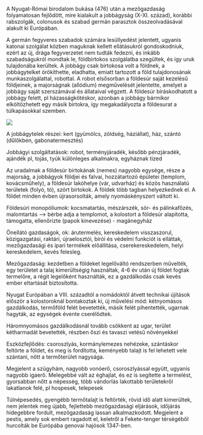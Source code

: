 A Nyugat-Római birodalom bukása (476) után a mezőgazdaság folyamatosan fejlődött, mire kialakult a jobbágyság (X-XI. század), korábbi rabszolgák, colonusok és szabad germán parasztok összeolvadásával alakult ki Európában.

A germán fegyveres szabadok számára lesüllyedést jelentett, ugyanis katonai szolgálat közben maguknak kellett ellátásukról gondoskodniuk, ezért az új, drága fegyverzetet nem tudták fedezni, és inkább szabadságukról mondtak le, földbirtokos szolgálatba szegültek, és így uruk tulajdonába kerültek. A jobbágy csak birtokosa volt a földnek, a jobbágytelket örökíthette, eladhatta, emiatt tartozott a föld tulajdonosának munkaszolgálattal, robottal. A robot elsősorban a földesúr saját kezelésű földjeinek, a majorságnak (allódium) megművelését jelentette, amelyet a jobbágy saját szerszámával és állataival végzett. A földesúr bíráskodhatott a jobbágy felett, pl házasságkötéskor, azonban a jobbágy bármikor elköltözhetett egy másik birtokra, így megakadályozta a földesurat a túlkapásokkal szemben.

![](https://o.quizlet.com/A1Ay1UsPrkTTWxbl90k5wA_b.jpg)

A jobbágytelek részei: kert (gyümölcs, zöldség, háziállat), ház, szántó (dűlőkben, gabonatermesztés)

Jobbágyi szolgáltatások: robot, terményjáradék, később pénzjáradék, ajándék pl, tojás, tyúk különleges alkalmakra, egyháznak tized

Az uradalmak a földesúr birtokának (nemes) nagyobb egysége, része a majorság, a jobbágyok földjei és falvai, hozzátartozó épületei (templom, kovácsműhely), a földesúr lakóhelye (vár, udvarház) és közös használatú területek (folyó, tó), szórt birtokok. A földek több tagban helyezkednek el. A földet minden évben újrasorsolták, amely nyomáskényszert váltott ki.

Földesúri monopóliumok: kocsmatartás, mészárszék, sör- és pálinkafőzés, malomtartás —> bérbe adja a templomot, a kolostort a földesúr alapította, támogatta, ellenőrizte (papok kinevezése) - magánegyház

Önellátó gazdaságok, ok: árutermelés, kereskedelem visszaszorul, közigazgatási, raktári, újraelosztói, bírói és védelmi funkciót is elláttak, mezőgazdasági és ipari termékek előállítása, cserekereskedelem, helyi kereskedelem, kevés felesleg.

Mezőgazdaság: kezdetben a földeket legelőváltó rendszerben művelték, egy területet a talaj kimerültségig használtak, 4-6 év után új földet fogtak termelőre, a régit legelőként használták, ez a gazdálkodás csak kevés ember eltartását biztosította.  
  
Nyugat Európában a VIII. századtól a nomádoktól átvett technikai újítások először a kolostoroknál bontakoztak ki, új művelési mód: kétnyomásos gazdálkodás, termőföld felét bevetették, másik felét pihentették, ugarnak hagyták, az egységek évente cserélődtek.

Háromnyomásos gazdálkodásnál tovább csökkent az ugar, terület kétharmadát bevetették, részben őszi és tavaszi vetésű növényekkel

Eszközfejlődés: csoroszlyás, kormánylemezes nehézeke, szántáskor feltörte a földet, és meg is fordította, keményebb talajt is fel lehetett vele szántani, nőtt a termőterület nagysága.

Megjelent a szügyhám, nagyobb vonóerő, csoroszlyással együtt, ugyanis nagyobb igaerő. Melegebbé vált az éghajlat, és ez is segítette a termelést, gyorsabban nőtt a népesség, több vándorlás lakottabb területekről lakatlanok felé, pl hospesek, telepesek

Túlnépesedés, gyengébb termőtalajt is feltörték, rövid idő alatt kimerültek, nem jelentek meg újabb, fejlettebb mezőgazdasági eljárások, időjárás hidegebbre fordult, mezőgazdaság lassan alkalmazkodott. Megjelent a pestis, amely sok embert ragadott el, keletről a Fekete-tenger térségéből hurcolták be Európába genovai hajósok 1347-ben.
